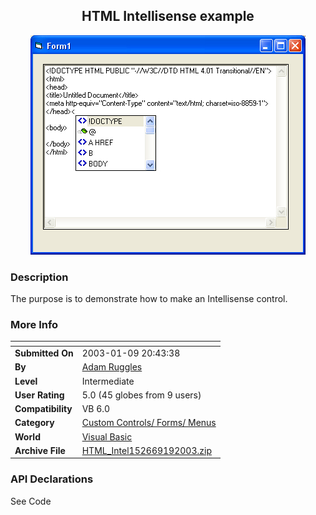 ﻿<div align="center">

## HTML Intellisense example

<img src="PIC2003192344379311.jpg">
</div>

### Description

The purpose is to demonstrate how to make an Intellisense control.
 
### More Info
 


<span>             |<span>
---                |---
**Submitted On**   |2003-01-09 20:43:38
**By**             |[Adam Ruggles](https://github.com/Planet-Source-Code/PSCIndex/blob/master/ByAuthor/adam-ruggles.md)
**Level**          |Intermediate
**User Rating**    |5.0 (45 globes from 9 users)
**Compatibility**  |VB 6\.0
**Category**       |[Custom Controls/ Forms/  Menus](https://github.com/Planet-Source-Code/PSCIndex/blob/master/ByCategory/custom-controls-forms-menus__1-4.md)
**World**          |[Visual Basic](https://github.com/Planet-Source-Code/PSCIndex/blob/master/ByWorld/visual-basic.md)
**Archive File**   |[HTML\_Intel152669192003\.zip](https://github.com/Planet-Source-Code/adam-ruggles-html-intellisense-example__1-42317/archive/master.zip)

### API Declarations

See Code





